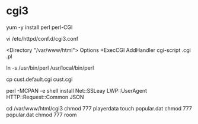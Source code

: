 # cgi3

yum -y install perl perl-CGI

vi /etc/httpd/conf.d/cgi3.conf

<Directory "/var/www/html">
    Options +ExecCGI
    AddHandler cgi-script .cgi .pl
</Directory>

ln -s /usr/bin/perl /usr/local/bin/perl

cp cust.default.cgi cust.cgi

perl -MCPAN -e shell
install Net::SSLeay LWP::UserAgent HTTP::Request::Common JSON

cd /var/www/html/cgi3
chmod 777 playerdata
touch popular.dat
chmod 777 popular.dat
chmod 777 room
